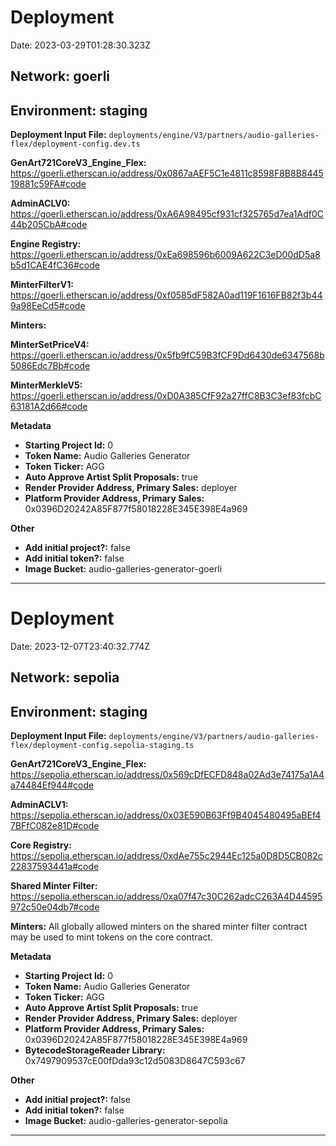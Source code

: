 # Deployment

Date: 2023-03-29T01:28:30.323Z

## **Network:** goerli

## **Environment:** staging

**Deployment Input File:** `deployments/engine/V3/partners/audio-galleries-flex/deployment-config.dev.ts`

**GenArt721CoreV3_Engine_Flex:** https://goerli.etherscan.io/address/0x0867aAEF5C1e4811c8598F8B8B844519881c59FA#code

**AdminACLV0:** https://goerli.etherscan.io/address/0xA6A98495cf931cf325765d7ea1Adf0C44b205CbA#code

**Engine Registry:** https://goerli.etherscan.io/address/0xEa698596b6009A622C3eD00dD5a8b5d1CAE4fC36#code

**MinterFilterV1:** https://goerli.etherscan.io/address/0xf0585dF582A0ad119F1616FB82f3b449a98EeCd5#code

**Minters:**

**MinterSetPriceV4:** https://goerli.etherscan.io/address/0x5fb9fC59B3fCF9Dd6430de6347568b5086Edc7Bb#code

**MinterMerkleV5:** https://goerli.etherscan.io/address/0xD0A385CfF92a27ffC8B3C3ef83fcbC63181A2d66#code

**Metadata**

- **Starting Project Id:** 0
- **Token Name:** Audio Galleries Generator
- **Token Ticker:** AGG
- **Auto Approve Artist Split Proposals:** true
- **Render Provider Address, Primary Sales:** deployer
- **Platform Provider Address, Primary Sales:** 0x0396D20242A85F877f58018228E345E398E4a969

**Other**

- **Add initial project?:** false
- **Add initial token?:** false
- **Image Bucket:** audio-galleries-generator-goerli

---

# Deployment

Date: 2023-12-07T23:40:32.774Z

## **Network:** sepolia

## **Environment:** staging

**Deployment Input File:** `deployments/engine/V3/partners/audio-galleries-flex/deployment-config.sepolia-staging.ts`

**GenArt721CoreV3_Engine_Flex:** https://sepolia.etherscan.io/address/0x569cDfECFD848a02Ad3e74175a1A4a74484Ef944#code

**AdminACLV1:** https://sepolia.etherscan.io/address/0x03E590B63Ff9B4045480495aBEf47BFfC082e81D#code

**Core Registry:** https://sepolia.etherscan.io/address/0xdAe755c2944Ec125a0D8D5CB082c22837593441a#code

**Shared Minter Filter:** https://sepolia.etherscan.io/address/0xa07f47c30C262adcC263A4D44595972c50e04db7#code

**Minters:** All globally allowed minters on the shared minter filter contract may be used to mint tokens on the core contract.

**Metadata**

- **Starting Project Id:** 0
- **Token Name:** Audio Galleries Generator
- **Token Ticker:** AGG
- **Auto Approve Artist Split Proposals:** true
- **Render Provider Address, Primary Sales:** deployer
- **Platform Provider Address, Primary Sales:** 0x0396D20242A85F877f58018228E345E398E4a969
- **BytecodeStorageReader Library:** 0x7497909537cE00fDda93c12d5083D8647C593c67

**Other**

- **Add initial project?:** false
- **Add initial token?:** false
- **Image Bucket:** audio-galleries-generator-sepolia

---
